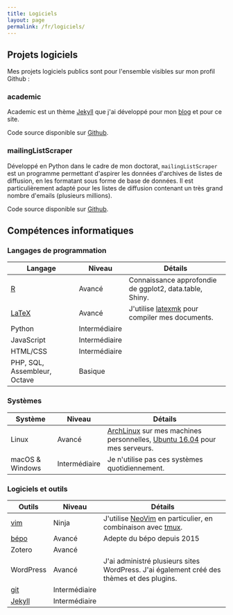 ```yaml
---
title: Logiciels
layout: page
permalink: /fr/logiciels/
---
```


## Projets logiciels

Mes projets logiciels publics sont pour l'ensemble visibles sur mon profil Github :

### academic

Academic est un thème [Jekyll](http://jekyllrb.com/) que j'ai développé pour mon [blog](https://sociologs.com) et pour ce site.

Code source disponible sur [Github](https://github.com/gaalcaras/academic/).

### mailingListScraper

Développé en Python dans le cadre de mon doctorat, `mailingListScraper` est un programme permettant d'aspirer les données d'archives de listes de diffusion, en les formatant sous forme de base de données.
Il est particulièrement adapté pour les listes de diffusion contenant un très grand nombre d'emails (plusieurs millions).

Code source disponible sur [Github](https://github.com/gaalcaras/mailingListScraper/).

## Compétences informatiques

### Langages de programmation

| Langage                                | Niveau        | Détails                                                                                               |
| --------                               | ---------     | ---------                                                                                             |
| [R](http://cran.r-project.org/)        | Avancé        | Connaissance approfondie de ggplot2, data.table, Shiny.                                               |
| [LaTeX](http://www.latex-project.org/) | Avancé        | J'utilise [latexmk](http://personal.psu.edu/jcc8//software/latexmk-jcc/) pour compiler mes documents. |
| Python                                 | Intermédiaire |                                                                                                       |
| JavaScript                             | Intermédiaire |                                                                                                       |
| HTML/CSS                               | Intermédiaire |                                                                                                       |
| PHP, SQL, Assembleur, Octave           | Basique       |                                                                                                       |

### Systèmes


| Système         | Niveau        | Détails                                                                                                                           |
| --------        | ---------     | ---------                                                                                                                         |
| Linux           | Avancé        | [ArchLinux](https://www.archlinux.org/) sur mes machines personnelles, [Ubuntu 16.04](https://www.ubuntu.com/) pour mes serveurs. |
| macOS & Windows | Intermédiaire | Je n'utilise pas ces systèmes quotidiennement.                                                                                    |

### Logiciels et outils

| Outils                              | Niveau        | Détails                                                                                                     |
| --------                            | ---------     | ---------                                                                                                   |
| [vim](http://www.vim.org/)          | Ninja         | J'utilise [NeoVim](https://neovim.io/) en particulier, en combinaison avec [tmux](https://tmux.github.io/). |
| [bépo](http://bepo.fr/wiki/Accueil) | Avancé        | Adepte du bépo depuis 2015                                                                                  |
| Zotero                              | Avancé        |                                                                                                             |
| WordPress                           | Avancé        | J'ai administré plusieurs sites WordPress. J'ai également créé des thèmes et des plugins.                   |
| [git](https://git-scm.com/)         | Intermédiaire |                                                                                                             |
| [Jekyll](http://jekyllrb.com/)      | Intermédiaire |                                                                                                             |
